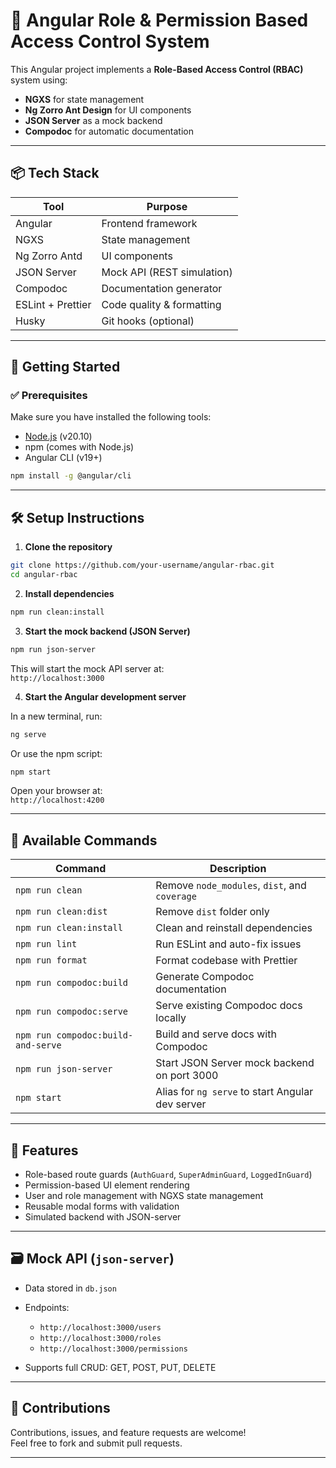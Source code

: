 # 🔐 Angular Role & Permission Based Access Control System

This Angular project implements a **Role-Based Access Control (RBAC)** system using:
- **NGXS** for state management
- **Ng Zorro Ant Design** for UI components
- **JSON Server** as a mock backend
- **Compodoc** for automatic documentation

---

## 📦 Tech Stack

| Tool             | Purpose                    |
|------------------|----------------------------|
| Angular          | Frontend framework         |
| NGXS             | State management           |
| Ng Zorro Antd    | UI components              |
| JSON Server      | Mock API (REST simulation) |
| Compodoc         | Documentation generator    |
| ESLint + Prettier| Code quality & formatting  |
| Husky            | Git hooks (optional)       |

---

## 🚀 Getting Started

### ✅ Prerequisites

Make sure you have installed the following tools:

- [Node.js](https://nodejs.org/) (v20.10)
- npm (comes with Node.js)
- Angular CLI (v19+)

```bash
npm install -g @angular/cli
```

---

## 🛠️ Setup Instructions

1. **Clone the repository**

```bash
git clone https://github.com/your-username/angular-rbac.git
cd angular-rbac
```

2. **Install dependencies**

```bash
npm run clean:install
```

3. **Start the mock backend (JSON Server)**

```bash
npm run json-server
```

This will start the mock API server at:  
`http://localhost:3000`

4. **Start the Angular development server**

In a new terminal, run:

```bash
ng serve
```

Or use the npm script:

```bash
npm start
```

Open your browser at:  
`http://localhost:4200`

---

## 🧰 Available Commands

| Command                          | Description                                      |
|---------------------------------|------------------------------------------------|
| `npm run clean`                 | Remove `node_modules`, `dist`, and `coverage`  |
| `npm run clean:dist`            | Remove `dist` folder only                        |
| `npm run clean:install`         | Clean and reinstall dependencies                 |
| `npm run lint`                  | Run ESLint and auto-fix issues                   |
| `npm run format`                | Format codebase with Prettier                     |
| `npm run compodoc:build`        | Generate Compodoc documentation                   |
| `npm run compodoc:serve`        | Serve existing Compodoc docs locally              |
| `npm run compodoc:build-and-serve` | Build and serve docs with Compodoc             |
| `npm run json-server`           | Start JSON Server mock backend on port 3000      |
| `npm start`                    | Alias for `ng serve` to start Angular dev server |

---

## 🔐 Features

- Role-based route guards (`AuthGuard`, `SuperAdminGuard`, `LoggedInGuard`)
- Permission-based UI element rendering
- User and role management with NGXS state management
- Reusable modal forms with validation
- Simulated backend with JSON-server

---

## 🗃️ Mock API (`json-server`)

- Data stored in `db.json`
- Endpoints:

  - `http://localhost:3000/users`
  - `http://localhost:3000/roles`
  - `http://localhost:3000/permissions`

- Supports full CRUD: GET, POST, PUT, DELETE

---

## 🙌 Contributions

Contributions, issues, and feature requests are welcome!  
Feel free to fork and submit pull requests.

---
